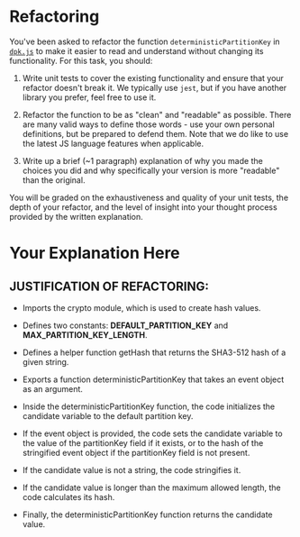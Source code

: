 # Refactoring

You've been asked to refactor the function `deterministicPartitionKey` in [`dpk.js`](dpk.js) to make it easier to read and understand without changing its functionality. For this task, you should:

1. Write unit tests to cover the existing functionality and ensure that your refactor doesn't break it. We typically use `jest`, but if you have another library you prefer, feel free to use it.

2. Refactor the function to be as "clean" and "readable" as possible. There are many valid ways to define those words - use your own personal definitions, but be prepared to defend them. Note that we do like to use the latest JS language features when applicable.

3. Write up a brief (~1 paragraph) explanation of why you made the choices you did and why specifically your version is more "readable" than the original.

You will be graded on the exhaustiveness and quality of your unit tests, the depth of your refactor, and the level of insight into your thought process provided by the written explanation.

# Your Explanation Here

## JUSTIFICATION OF REFACTORING:

- Imports the crypto module, which is used to create hash values.

- Defines two constants: **DEFAULT_PARTITION_KEY** and **MAX_PARTITION_KEY_LENGTH**.

- Defines a helper function getHash that returns the SHA3-512 hash of a given string.

- Exports a function deterministicPartitionKey that takes an event object as an argument.

- Inside the deterministicPartitionKey function, the code initializes the candidate variable to the default partition key.

- If the event object is provided, the code sets the candidate variable to the value of the partitionKey field if it exists, or to the hash of the stringified event object if the partitionKey field is not present.

- If the candidate value is not a string, the code stringifies it.

- If the candidate value is longer than the maximum allowed length, the code calculates its hash.

- Finally, the deterministicPartitionKey function returns the candidate value.

